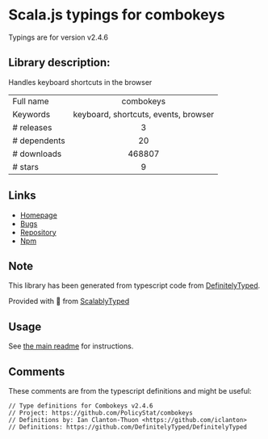 
# Scala.js typings for combokeys

Typings are for version v2.4.6

## Library description:
Handles keyboard shortcuts in the browser

|                    |                 |
| ------------------ | :-------------: |
| Full name          | combokeys |
| Keywords           | keyboard, shortcuts, events, browser |
| # releases         | 3 |
| # dependents       | 20 |
| # downloads        | 468807 |
| # stars            | 9 |

## Links
- [Homepage](https://github.com/PolicyStat/combokeys)
- [Bugs](https://github.com/PolicyStat/combokeys/issues)
- [Repository](https://github.com/PolicyStat/combokeys)
- [Npm](https://www.npmjs.com/package/combokeys)
    


## Note
This library has been generated from typescript code from [DefinitelyTyped](https://definitelytyped.org).

Provided with :purple_heart: from [ScalablyTyped](https://github.com/oyvindberg/ScalablyTyped)

## Usage
See [the main readme](../../readme.md) for instructions.

## Comments

These comments are from the typescript definitions and might be useful:
```
// Type definitions for Combokeys v2.4.6
// Project: https://github.com/PolicyStat/combokeys
// Definitions by: Ian Clanton-Thuon <https://github.com/iclanton>
// Definitions: https://github.com/DefinitelyTyped/DefinitelyTyped

```

